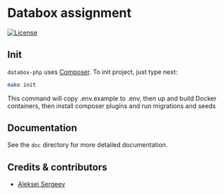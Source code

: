 # Databox assignment

[![License](http://img.shields.io/:license-mit-blue.svg)](http://databox.mit-license.org)

## Init

`databox-php` uses [Composer](http://getcomposer.org).
To init project, just type next:

```bash
make init
```

This command will copy .env.example to .env, then up and build Docker containers, then install composer plugins and run
migrations and seeds

## Documentation

See the `doc` directory for more detailed documentation.

## Credits & contributors

- [Aleksei Sergeev](http://github.com/otpixto)